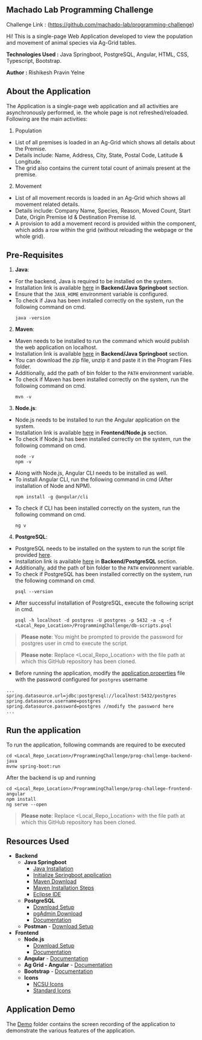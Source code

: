 ## Machado Lab Programming Challenge
Challenge Link : (https://github.com/machado-lab/programming-challenge)

Hi! This is a single-page Web Application developed to view the population and movement of animal species via Ag-Grid tables.

**Technologies Used :** Java Springboot, PostgreSQL, Angular, HTML, CSS, Typescript, Bootstrap.

**Author :** Rishikesh Pravin Yelne

## About the Application
The Application is a single-page web application and all activities are asynchronously performed, ie. the whole page is not refreshed/reloaded. Following are the main activities:
1. Population
- List of all premises is loaded in an Ag-Grid which shows all details about the Premise.
- Details include: Name, Address, City, State, Postal Code, Latitude & Longitude.
- The grid also contains the current total count of animals present at the premise.
2. Movement
- List of all movement records is loaded in an Ag-Grid which shows all movement related details.
- Details include: Company Name, Species, Reason, Moved Count, Start Date, Origin Premise Id & Destination Premise Id.
- A provision to add a movement record is provided within the component, which adds a row within the grid (without reloading the webpage or the whole grid).

## Pre-Requisites
1. **Java**:
- For the backend, Java is required to be installed on the system.
- Installation link is available [here](#resources-used) in **Backend/Java Springboot** section. <br />
- Ensure that the ```JAVA_HOME``` environment variable is configured. <br />
- To check if Java has been installed correctly on the system, run the following command on cmd. <br />
    ```console
    java -version
    ```
2. **Maven**:
- Maven needs to be installed to run the command which would publish the web application on localhost. <br />
- Installation link is available [here](#resources-used) in **Backend/Java Springboot** section. <br />
- You can download the zip file, unzip it and paste it in the Program Files folder. <br />
- Additionally, add the path of bin folder to the ```PATH``` environment variable. <br />
- To check if Maven has been installed correctly on the system, run the following command on cmd. <br />
    ```console
    mvn -v
    ```    
3. **Node.js**:
- Node.js needs to be installed to run the Angular application on the system. <br />
- Installation link is available [here](#resources-used) in **Frontend/Node.js** section. <br />
- To check if Node.js has been installed correctly on the system, run the following command on cmd. <br />
    ```console
    node -v
    npm -v
    ```
- Along with Node.js, Angular CLI needs to be installed as well. <br />
- To install Angular CLI, run the following command in cmd (After installation of Node and NPM). <br />
    ```console
    npm install -g @angular/cli
    ```
- To check if CLI has been installed correctly on the system, run the following command on cmd. <br />
    ```console
    ng v
    ```
4. **PostgreSQL**:
- PostgreSQL needs to be installed on the system to run the script file provided [here](https://github.com/rishikesh-yelne/ProgrammingChallenge/blob/master/db-scripts.psql). <br />
- Installation link is available [here](#resources-used) in **Backend/PostgreSQL** section. <br />
- Additionally, add the path of bin folder to the ```PATH``` environment variable. <br />
- To check if PostgreSQL has been installed correctly on the system, run the following command on cmd. <br />
    ```console
    psql --version
    ```
- After successful installation of PostgreSQL, execute the following script in cmd. <br />
    ```console
    psql -h localhost -d postgres -U postgres -p 5432 -a -q -f <Local_Repo_Location>/ProgrammingChallenge/db-scripts.psql
    ```
> **Please note**: You might be prompted to provide the password for postgres user in cmd to execute the script.

> **Please note**: Replace <Local_Repo_Location> with the file path at which this GitHub repository has been cloned.
- Before running the application, modify the [application.properties](https://github.com/rishikesh-yelne/ProgrammingChallenge/blob/master/prog-challenge-backend-java/src/main/resources/application.properties) file with the password configured for ```postgres``` username
```.properties
...
spring.datasource.url=jdbc:postgresql://localhost:5432/postgres
spring.datasource.username=postgres
spring.datasource.password=postgres //modify the password here
...
```   

## Run the application
To run the application, following commands are required to be executed
```console
cd <Local_Repo_Location>/ProgrammingChallenge/prog-challenge-backend-java
mvnw spring-boot:run
```
After the backend is up and running
```console
cd <Local_Repo_Location>/ProgrammingChallenge/prog-challege-frontend-angular
npm install
ng serve --open
```
> **Please note**: Replace <Local_Repo_Location> with the file path at which this GitHub repository has been cloned.

## Resources Used
- **Backend**
    - **Java Springboot**
        - [Java Installation](https://www.oracle.com/java/technologies/downloads/#jdk18-windows)
        - [Initialize Springboot application](https://start.spring.io/) 
        - [Maven Download](https://maven.apache.org/download.cgi)
        - [Maven Installation Steps](https://maven.apache.org/install.html)
        - [Eclipse IDE](https://www.eclipse.org/downloads/packages/release/kepler/sr2/eclipse-ide-java-ee-developers)
    - **PostgreSQL**
        - [Download Setup](https://www.enterprisedb.com/downloads/postgres-postgresql-downloads)
        - [pgAdmin Download](https://www.pgadmin.org/download/pgadmin-4-windows/)
        - [Documentation](https://www.postgresql.org/docs/14/index.html)
    - **Postman** - [Download Setup](https://www.postman.com/downloads/)
- **Frontend**
    - **Node.js** 
        - [Download Setup](https://nodejs.org/en/download/)
        - [Documentation](https://docs.npmjs.com/downloading-and-installing-node-js-and-npm)
    - **Angular** - [Documentation](https://angular.io/docs)
    - **Ag Grid - Angular** - [Documentation](https://www.ag-grid.com/angular-data-grid/getting-started/)
    - **Bootstrap** - [Documentation](https://getbootstrap.com/docs/4.0/getting-started/introduction/)
    - **Icons** 
        - [NCSU Icons](https://brand.ncsu.edu/downloads/)
        - [Standard Icons](https://github.com/simple-icons/simple-icons)

## Application Demo
The [Demo](https://github.com/rishikesh-yelne/ProgrammingChallenge/tree/master/demo) folder contains the screen recording of the application to demonstrate the various features of the application.
